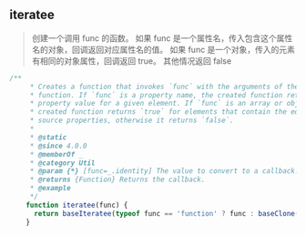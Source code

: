 ## iteratee

> 创建一个调用 func 的函数。 如果 func 是一个属性名，传入包含这个属性名的对象，回调返回对应属性名的值。 如果 func 是一个对象，传入的元素有相同的对象属性，回调返回 true。 其他情况返回 false

```js
/**
     * Creates a function that invokes `func` with the arguments of the created
     * function. If `func` is a property name, the created function returns the
     * property value for a given element. If `func` is an array or object, the
     * created function returns `true` for elements that contain the equivalent
     * source properties, otherwise it returns `false`.
     *
     * @static
     * @since 4.0.0
     * @memberOf _
     * @category Util
     * @param {*} [func=_.identity] The value to convert to a callback.
     * @returns {Function} Returns the callback.
     * @example
     */
    function iteratee(func) {
      return baseIteratee(typeof func == 'function' ? func : baseClone(func, CLONE_DEEP_FLAG));
    }
```

```js

```

## 

> 

```js

```

```js

```

## 

> 

```js

```

```js

```

## 

> 

```js

```

```js

```